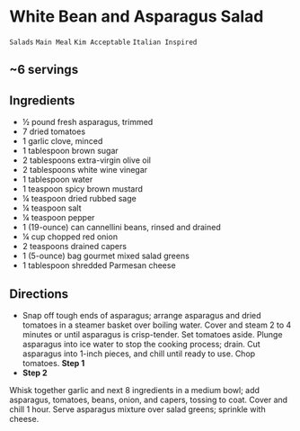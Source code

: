 # White Bean and Asparagus Salad

`Salads` `Main Meal` `Kim Acceptable` `Italian Inspired`

## ~6 servings

## **Ingredients**

- ½ pound fresh asparagus, trimmed 
- 7 dried tomatoes 
- 1 garlic clove, minced 
- 1 tablespoon brown sugar 
- 2 tablespoons extra-virgin olive oil 
- 2 tablespoons white wine vinegar 
- 1 tablespoon water 
- 1 teaspoon spicy brown mustard 
- ¼ teaspoon dried rubbed sage 
- ¼ teaspoon salt 
- ¼ teaspoon pepper 
- 1 (19-ounce) can cannellini beans, rinsed and drained 
- ¼ cup chopped red onion 
- 2 teaspoons drained capers 
- 1 (5-ounce) bag gourmet mixed salad greens 
- 1 tablespoon shredded Parmesan cheese

## **Directions**

- Snap off tough ends of asparagus; arrange asparagus and dried tomatoes in a steamer basket over boiling water. Cover and steam 2 to 4 minutes or until asparagus is crisp-tender. Set tomatoes aside. Plunge asparagus into ice water to stop the cooking process; drain. Cut asparagus into 1-inch pieces, and chill until ready to use. Chop tomatoes.
    **Step 1**
- **Step 2**

Whisk together garlic and next 8 ingredients in a medium bowl; add asparagus, tomatoes, beans, onion, and capers, tossing to coat. Cover and chill 1 hour. Serve asparagus mixture over salad greens; sprinkle with cheese.
